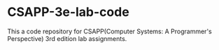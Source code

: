 # CSAPP-3e-lab-code
This a code repository for CSAPP(Computer Systems: A Programmer's Perspective) 3rd edition lab assignments.
